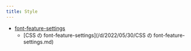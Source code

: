 ```yaml
---
title: Style
---
```



- [font-feature-settings](./font-feature-settings/index.md)
    - [CSS の font-feature-settings](/d/2022/05/30/CSS の font-feature-settings.md)




